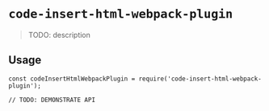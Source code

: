 # `code-insert-html-webpack-plugin`

> TODO: description

## Usage

```
const codeInsertHtmlWebpackPlugin = require('code-insert-html-webpack-plugin');

// TODO: DEMONSTRATE API
```
